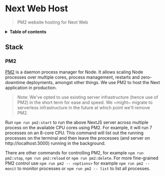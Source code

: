 # Next Web Host

> PM2 website hosting for Next Web

<details>
<summary><strong>Table of contents</strong></summary>
<!-- START doctoc -->

- [Stack](#stack)
	- [PM2](#pm2)

<!-- END doctoc -->
</details>

## Stack

### PM2

[PM2](https://pm2.keymetrics.io/) is a daemon process manager for Node. It allows scaling Node processes over multiple cores, process management, restarts and zero-downtime deployments, amongst other things. We use PM2 to host the Next application in production.

> Note: We've opted to use existing server infrastructure (hence use of PM2) in the short term for ease and speed. We ~might~ migrate to serverless infrastructure in the future at which point we'll remove PM2.

Run `npm run pm2:start` to run the above NextJS server across multiple process on the available CPU cores using PM2. For example, it will run 7 processes on an 8-core CPU. This command will list out the running processes on the terminal and then leave the processes (and server on http://localhost:3000) running in the background.

There are other commands for controlling PM2, for example `npm run pm2:stop`, `npm run pm2:reload` or `npm run pm2:delete`. For more fine-grained PM2 control use `npm run pm2 -- <options>` for example `npm run pm2 -- monit` to monitor processes or `npm run pm2 -- list` to list all processes.
